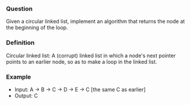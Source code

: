 ### Question

Given a circular linked list, implement an algorithm that returns the node at the beginning of the loop.

### Definition

Circular linked list: A (corrupt) linked list in which a node's next pointer points to an earlier node, so as to make a loop in the linked list.

### Example
- Input: A -> B -> C -> D -> E -> C [the same C as earlier]
- Output: C
